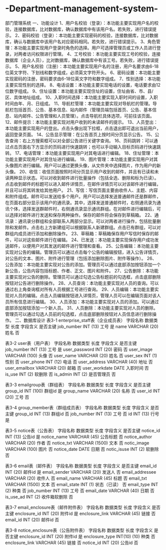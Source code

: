 # -Department-management-system-
部门管理系统
一、功能设计
1、用户名校验（登录）：本功能主要实现用户名的校验，连接数据库，比对数据库，确认数据库中有该用户名。若失败，进行错误提示。
2、密码校验（登录）：本功能主要实现密码的校验，连接数据库，比对数据库，确认与数据库中该用户名对应密码相同。若失败，进行错误提示。
3、角色管理：本功能主要实现用户登录时角色的选择。用户可选择管理员或工作人员进行登录，对两者访问权限进行管理。
4、工号校验：本功能主要实现工号的校验，连接数据库（企业人员），比对数据库，确认数据库中有该工号。若失败，进行错误提示。
5、用户名校验（注册）：本功能主要实现用户名的注册，用户名要求由6-18位英文字符、下划线和数字组成，必须英文字符开头。
6、密码设置：本功能主要实现密码的注册，密码要求由6-18位英文字符和数字组成。
7、性别选择：本功能主要实现性别的选择。
8、电话设置：本功能主要实现电话的设置，电话要求由12位数字组成。
9、住址设置：本功能主要实现住址的设置，住址由省、市、县/区、具体地址组成。
10、入职时间选择：本功能主要实现入职时间的设置，入职时间由年、月、日组成。
11、导航栏管理：本功能主要实现对导航栏的管理。导航栏包括首页、公告、基本信息、站内邮件（管理员端包括首页、公告、基本信息、站内邮件、公告管理和人员管理）。点击导航栏具体选项，可前往该页面。
12、邮件提示：本功能主要实现对用户收到的未读邮件的提示。
13、人员登出：本功能主要实现用户的登出。点击头像出现下拉框，点击退出即可退出当前用户，返回登录页面。
14、公告显示管理：在公告首页上按时间分页显示公告。
15、公告查询：右上方搜索框可以对全部公告进行关键字查询。
16、页码跳转：可以通过点击页面右下方显示的页码进行快速跳转；也可以手动输入目标页码进行快速跳转。
17、电话管理：本功能主要实现用户对其电话进行编辑。
18、住址管理：本功能主要实现用户对其住址进行编辑。
19、图片管理：本功能主要实现用户对其头像图片进行编辑。用户可以通过更换头像，从文件夹中选择图片，作为用户的新头像。
20、收信：收信页面按照时间分页显示用户收到的邮件，并且有已读和未读两种显示状态。可以对收到邮件进行批量操作（包括全选、删除和标为已读）。点击收到邮件的标题可以进入邮件详情页，在邮件详情页可以对该邮件进行编辑，并且可以将其转发给其他用户。
21、写信：写信页面主要由收件人、主题、内容和附件组成。邮件可以发送给多个用户。用户可以选择发送普通邮件还是群邮件，在页面右部分显示该用户的通讯录。其中，选择发送普通邮件时，右侧通讯录为通讯个体，选择发送群邮件时，右侧通讯录显示通讯群组。在对邮件进行编辑后，可以选择对邮件进行发送和保存两种操作。保存的邮件将会保存到草稿箱。
22、通讯录：通讯录分群组和全部联系人两部分显示。可以对两者进行操作，包括批量删除和发邮件。点击右上方新建组可以根据联系人新建群组。点击已有群组，可以对群组内成员进行添加和删除操作。
23、草稿箱：草稿箱保存用户写信时保存的邮件，可以对这些邮件进行在编辑。
24、已发送：本功能主要实现保存用户成功发送邮件，以便用户对其发送的邮件进行管理和查看。
25、公告编辑：本功能主要实现对公告的编辑。管理员可以通过点击每个公告的编辑按钮，进入公告详情页，对公告的文本、图片、附件进行管理（包括添加删除图片、附件等操作）。
26、公告添加：本功能主要实现对公告的添加。管理员可以通过底部添加按钮添加一个新公告，公告内容包括标题、作者、正文、图片和附件。
27、公告删除：本功能主要实现对公告的删除。管理员可以通过勾选公告标题前的勾选框，点击底部删除按钮对公告进行删除操作。
28、人员查询：本功能主要实现对人员的查询。可以通过右上角查询框对所有人员根据工号进行查询。
29、人员编辑：本功能主要实现对人员的编辑。点击人员编辑按钮进入详情页，管理人员可以在编辑页面对该人员所有信息进行编辑。
30、人员添加：本功能主要实现对人员的添加。可以通过底部添加按钮添加一个新人员。
31、人员删除：本功能主要实现对人员的删除。管理员可以通过勾选人员前的勾选框，点击底部删除按钮对人员信息进行删除操作。
二、数据库设计
表3-1 enterprise_staff表（企业成员表）
字段名称	数据类型	长度	字段含义	是否主键
job_number	INT	(13)	工号	是
name	VARCHAR	(20)	姓名	否

表3-2 user表（用户表）
字段名称	数据类型	长度	字段含义	是否主键
job_number	INT	(13)	工号	是
user_password	INT	(20)	密码	否
user_image	VARCHAR	(100)	头像	否
user_name	VARCHAR	(20)	姓名	否
user_sex	INT	(1)	性别	否
user_phone	INT	(12)	电话	否
user_address	VARCHAR	(40)	地址	否
user_emailbox	VARCHAR	(20)	邮箱	否
user_workdate	DATE		入职时间	否
is_use	INT	(2)	软删除	否
is_admin	INT	(2)	是否管理员	否

表3-3 emailgroup表（群组表）
字段名称	数据类型	长度	字段含义	是否主键
group_id	INT	(100)	群组id	是
group_name	VARCHAR	(20)	名称	否
user_id	INT	(20)	工号	否

表3-4 group_member表（群组成员表）
字段名称	数据类型	长度	字段含义	是否主键
group_id	INT	(13)	群组id	否
job_number	INT	(13)	工号	否
id	INT	(13)	行号	是

表3-5 notice表（公告表）
字段名称	数据类型	长度	字段含义	是否主键
notice_id	INT	(13)	公告id	是
notice_name	VARCHAR	(45)	公告标题	否
notice_author	VARCHAR	(20)	作者	否
notice_txt	VARCHAR	(1500)	文本	否
notic_image	VARCHAR	(100)	图片	否
notice_date	DATE		日期	否
notic_isuse	INT	(2)	软删除	否

表3-6 email表（邮件表）
字段名称	数据类型	长度	字段含义	是否主键
email_id	INT	(20)	邮件id	是
email_sender	VARCHAR	(20)	发送人	否
email_addressee	VARCHAR	(20)	收件人	否
email_name	VARCHAR	(45)	标题	否
email_txt	VARCHAR	(1500)	文本	否
email_state	INT	(1)	状态（已读）	否
email_type	INT	(2)	种类	否
job_number	INT	(13)	工号	否
email_date	VARCHAR	(40)	日期	否
is_use_ad	INT	(2)	收件箱软删除	否

表3-7 email_enclosure表（邮件附件表）
字段名称	数据类型	长度	字段含义	是否主键
enclosure_id	INT	(20)	附件id	是
enclosure_link	VARCHAR	(45)	链接	否
email_id	INT	(20)	邮件id	否

表3-8 notice_enclosure表（公告附件表）
字段名称	数据类型	长度	字段含义	是否主键
enclosure_id	INT	(20)	附件id	是
enclosure_type	INT(10)	(10)	种类	否
enclosure_link	VARCHAR	(45)	链接	否
notice_id	INT	(20)	公告id	否
